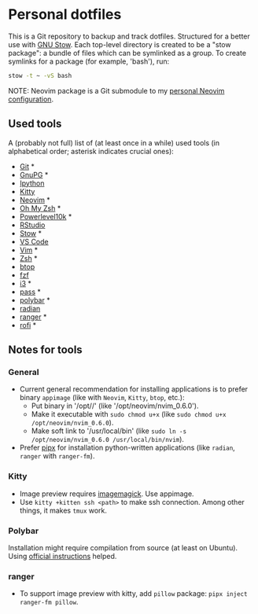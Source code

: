 # Personal dotfiles

This is a Git repository to backup and track dotfiles. Structured for a better use with [GNU Stow](https://www.gnu.org/software/stow/). Each top-level directory is created to be a "stow package": a bundle of files which can be symlinked as a group. To create symlinks for a package (for example, 'bash'), run:

```bash
stow -t ~ -vS bash
```

NOTE: Neovim package is a Git submodule to my [personal Neovim configuration](https://github.com/echasnovski/nvim).

## Used tools

A (probably not full) list of (at least once in a while) used tools (in alphabetical order; asterisk indicates crucial ones):

- [Git](http://git-scm.com/) \*
- [GnuPG](https://gnupg.org/) \*
- [Ipython](https://ipython.org/)
- [Kitty](https://sw.kovidgoyal.net/kitty/binary/#manually-installing)
- [Neovim](https://github.com/neovim/neovim) \*
- [Oh My Zsh](https://ohmyz.sh/) \*
- [Powerlevel10k](https://github.com/romkatv/powerlevel10k) \*
- [RStudio](https://www.rstudio.com/)
- [Stow](https://www.gnu.org/software/stow/) \*
- [VS Code](https://code.visualstudio.com/)
- [Vim](https://www.vim.org/) \*
- [Zsh](https://www.zsh.org/) \*
- [btop](https://github.com/aristocratos/btop)
- [fzf](https://github.com/junegunn/fzf)
- [i3](https://i3wm.org/) \*
- [pass](https://www.passwordstore.org/) \*
- [polybar](https://github.com/polybar/polybar) \*
- [radian](https://github.com/randy3k/radian)
- [ranger](https://github.com/ranger/ranger) \*
- [rofi](https://github.com/davatorium/rofi) \*

## Notes for tools

### General

- Current general recommendation for installing applications is to prefer binary `appimage` (like with `Neovim`, `Kitty`, `btop`, etc.):
    - Put binary in '/opt/<app-name>/<app-binary>' (like '/opt/neovim/nvim_0.6.0').
    - Make it executable with `sudo chmod u+x` (like `sudo chmod u+x /opt/neovim/nvim_0.6.0`).
    - Make soft link to '/usr/local/bin' (like `sudo ln -s /opt/neovim/nvim_0.6.0 /usr/local/bin/nvim`).
- Prefer [pipx](https://github.com/pypa/pipx) for installation python-written applications (like `radian`, `ranger` with `ranger-fm`).

### Kitty

- Image preview requires [imagemagick](https://imagemagick.org/script/download.php). Use appimage.
- Use `kitty +kitten ssh <path>` to make ssh connection. Among other things, it makes `tmux` work.

### Polybar

Installation might require compilation from source (at least on Ubuntu). Using [official instructions](https://github.com/polybar/polybar/wiki/Compiling) helped.

### ranger

- To support image preview with kitty, add `pillow` package: `pipx inject ranger-fm pillow`.
